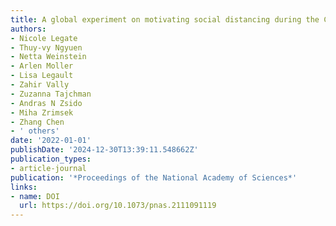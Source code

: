 ```yaml
---
title: A global experiment on motivating social distancing during the COVID-19 pandemic
authors:
- Nicole Legate
- Thuy-vy Ngyuen
- Netta Weinstein
- Arlen Moller
- Lisa Legault
- Zahir Vally
- Zuzanna Tajchman
- Andras N Zsido
- Miha Zrimsek
- Zhang Chen
- ' others'
date: '2022-01-01'
publishDate: '2024-12-30T13:39:11.548662Z'
publication_types:
- article-journal
publication: '*Proceedings of the National Academy of Sciences*'
links:
- name: DOI
  url: https://doi.org/10.1073/pnas.2111091119
---
```

